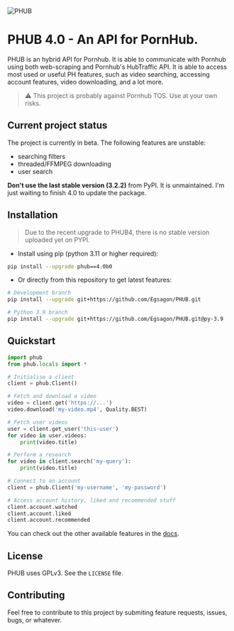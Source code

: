 ![PHUB](https://github.com/Egsagon/PHUB/blob/master/assets/banner.png)

# PHUB 4.0 - An API for PornHub.

PHUB is an hybrid API for Pornhub. It is able to communicate with Pornhub
using both web-scraping and Pornhub's HubTraffic API. It is
able to access most used or useful PH features, such as video searching,
accessing account features, video downloading, and a lot more.

> ⚠️ This project is probably against Pornhub TOS. Use at your own risks.

## Current project status

The project is currently in beta. The following features are unstable:
- searching filters
- threaded/FFMPEG downloading
- user search

**Don't use the last stable version (3.2.2)** from PyPI. It is unmaintained.
I'm just waiting to finish 4.0 to update the package.

## Installation

> Due to the recent upgrade to PHUB4, there is no stable version uploaded yet on PYPI.

- Install using pip (python 3.11 or higher required): 
```sh
pip install --upgrade phub==4.0b0
```

- Or directly from this repository to get latest features:
```sh
# Development branch
pip install --upgrade git+https://github.com/Egsagon/PHUB.git

# Python 3.9 branch
pip install --upgrade git+https://github.com/Egsagon/PHUB.git@py-3.9
```

## Quickstart

```python
import phub
from phub.locals import *

# Initialise a client
client = phub.Client()

# Fetch and download a video
video = client.get('https://...')
video.download('my-video.mp4', Quality.BEST)

# Fetch user videos
user = client.get_user('this-user')
for video in user.videos:
    print(video.title)

# Perform a research
for video in client.search('my-query'):
    print(video.title)

# Connect to an account
client = phub.Client('my-username', 'my-password')

# Access account history, liked and recommended stuff
client.account.watched
client.account.liked
client.account.recommended
```

You can check out the other available features
in the [docs](https://phub.readthedocs.io).

## License

PHUB uses GPLv3. See the `LICENSE` file.

## Contributing

Feel free to contribute to this project by submiting
feature requests, issues, bugs, or whatever.
